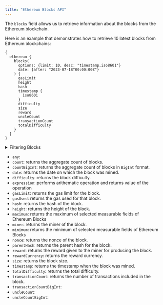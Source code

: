 ```yaml
---
title: "Ethereum Blocks API"
---
```


<head>
<meta name="title" content="Ethereum Blocks API"/>

<meta name="description" content="Access Ethereum block data, including gas limits, rewards, and more. Get the latest 10 blocks with the Ethereum Blocks API."/>

<meta name="keywords" content="Ethereum blockchain, Block information, Block data retrieval, Ethereum network, Block height, Gas limit, Block rewards, Timestamp, Block difficulty, Transaction count, Uncle count, Total difficulty, Block size, Miner, Block hash, Block date, Block filtering options, Block aggregation, Ethereum analytics, Ethereum development"/>

<meta name="robots" content="index, follow"/>
<meta http-equiv="Content-Type" content="text/html; charset=utf-8"/>
<meta name="language" content="English"/>

<!-- Open Graph / Facebook -->
<meta property="og:type" content="website" />

<meta property="og:title" content="Ethereum Blocks API" />

<meta property="og:description" content="Access Ethereum block data, including gas limits, rewards, and more. Get the latest 10 blocks with the Ethereum Blocks API." />

<!-- Twitter -->
<meta property="twitter:card" content="summary_large_image" />

<meta property="twitter:title" content="Ethereum Blocks API" />

<meta property="twitter:description" content="Access Ethereum block data, including gas limits, rewards, and more. Get the latest 10 blocks with the Ethereum Blocks API." />
</head>

The `blocks` field allows us to retrieve information about the blocks from the Ethereum blockchain.

Here is an example that demonstrates how to retrieve 10 latest blocks from Ethereum blockchains:
```
{
  ethereum {
    blocks(
      options: {limit: 10, desc: "timestamp.iso8601"}
      date: {after: "2023-07-18T00:00:00Z"}
    ) {
      gasLimit
      height
      hash
      timestamp {
        iso8601
      }
      difficulty
      size
      reward
      uncleCount
      transactionCount
      totalDifficulty
    }
  }
}
```

<details>
<summary>Filtering Blocks</summary>

Blocks data can be filtered using following arguments:

-   `any`:
-   `blockHash`: Filter by block hash.
-   `blockReward`: Filter by block reward given to the block producer.
-   `date`: Filter by the date on which the block was mined.
-   `height`: Filter by the height of the block.
-   `miner`: Filter by the miner who mined the block.
-   `options`: Filter returned data by ordering, limiting, and constraining it. Available fields: `asc`, `ascByInteger`, `desc`, `descByInteger`, `limit`, `limitBy`, `offset`.
-   `size`: Filter by the size of the block.
-   `time`: Filter by when the block was mined.
-   `transactionCount`: Filter by the number of transactions in the block.
-   `uncleCount`:

</details>

-   `any`:
-   `count`: returns the aggregate count of blocks.
-   `countBigInt`: returns the aggregate count of blocks in `BigInt` format.
-   `date`: returns the date on which the block was mined.
-   `difficulty`: returns the block difficulty.
-   `expression`: performs arithematic operation and returns value of the operation
-   `gasLimit`: returns the gas limit for the block.
-   `gasUsed`: returns the gas used for that block.
-   `hash`: returns the hash of the block.
-   `height`: returns the height of the block.
-   `maximum`: returns the maximum of selected measurable fields of Ethereum Blocks
-   `miner`: returns the miner of the block.
-   `minimum`: returns the minimum of selected measurable fields of Ethereum Blocks
-   `nonce`: returns the nonce of the block.
-   `parentHash`: returns the parent hash for the block.
-   `reward`: returns the reward given to the miner for producing the block.
-   `rewardCurrency`: returns the reward currency.
-   `size`: returns the block size.
-   `timestamp`: returns the timestamp when the block was mined.
-   `totalDifficulty`: returns the total difficulty.
-   `transactionCount`: returns the number of transactions included in the block.
-   `transactionCountBigInt`:
-   `uncleCount`:
-   `uncleCountBigInt`:

